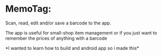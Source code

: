 <h1>MemoTag:</h1>  
<p>
  Scan, read, edit and/or save a barcode to the app.
</p>
<p>
    The app is useful for small-shop item management or if you just want to remember the prices of anything with a barcode
</p>

<footer>
  <p>
    *I wanted to learn how to build and android app so i made this*
  </p>
</footer>

